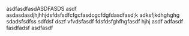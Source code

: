 asdfasdfasdASDFASDS
asdf asdasdasdjhjhhjdsfdsfsdfcfgcfasdcgcfdgfdasdfasd;k adksfjkdhghghg
sdadsfsdfss
sdfdsf
dszf
vfvdsfasdf
fdsfdsfghfhgfasdf
hjhj
asdf
adfasdf
fasdfadsf
asdfasdf
